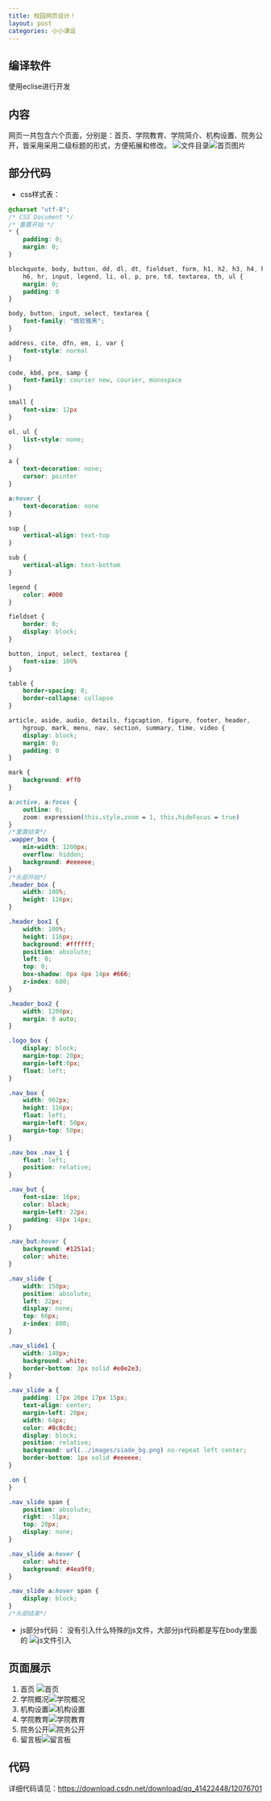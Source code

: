 ```yaml
---
title: 校园网页设计！
layout: post
categories: 小小课设
---
```


## 编译软件
使用eclise进行开发

## 内容

 网页一共包含六个页面，分别是：首页、学院教育、学院简介、机构设置、院务公开，皆采用采用二级标题的形式，方便拓展和修改。
![文件目录](https://img-blog.csdnimg.cn/20200103100902975.png?x-oss-process=image/watermark,type_ZmFuZ3poZW5naGVpdGk,shadow_10,text_aHR0cHM6Ly9ibG9nLmNzZG4ubmV0L3FxXzQxNDIyNDQ4,size_16,color_FFFFFF,t_70)![首页图片](https://img-blog.csdnimg.cn/20200103100912313.jpg?x-oss-process=image/watermark,type_ZmFuZ3poZW5naGVpdGk,shadow_10,text_aHR0cHM6Ly9ibG9nLmNzZG4ubmV0L3FxXzQxNDIyNDQ4,size_16,color_FFFFFF,t_70)

##  部分代码

- css样式表：

```css
@charset "utf-8";
/* CSS Document */
/* 重置开始 */
* {
	padding: 0;
	margin: 0;
}

blockquote, body, button, dd, dl, dt, fieldset, form, h1, h2, h3, h4, h5,
	h6, hr, input, legend, li, ol, p, pre, td, textarea, th, ul {
	margin: 0;
	padding: 0
}

body, button, input, select, textarea {
	font-family: "微软雅黑";
}

address, cite, dfn, em, i, var {
	font-style: normal
}

code, kbd, pre, samp {
	font-family: courier new, courier, monospace
}

small {
	font-size: 12px
}

ol, ul {
	list-style: none;
}

a {
	text-decoration: none;
	cursor: pointer
}

a:hover {
	text-decoration: none
}

sup {
	vertical-align: text-top
}

sub {
	vertical-align: text-bottom
}

legend {
	color: #000
}

fieldset {
	border: 0;
	display: block;
}

button, input, select, textarea {
	font-size: 100%
}

table {
	border-spacing: 0;
	border-collapse: collapse
}

article, aside, audio, details, figcaption, figure, footer, header,
	hgroup, mark, menu, nav, section, summary, time, video {
	display: block;
	margin: 0;
	padding: 0
}

mark {
	background: #ff0
}

a:active, a:focus {
	outline: 0;
	zoom: expression(this.style.zoom = 1, this.hideFocus = true)
}
/*重置结束*/
.wapper_box {
	min-width: 1200px;
	overflow: hidden;
	background: #eeeeee;
}
/*头部开始*/
.header_box {
	width: 100%;
	height: 116px;
}

.header_box1 {
	width: 100%;
	height: 116px;
	background: #ffffff;
	position: absolute;
	left: 0;
	top: 0;
	box-shadow: 0px 4px 14px #666;
	z-index: 600;
}

.header_box2 {
	width: 1200px;
	margin: 0 auto;
}

.logo_box {
	display: block;
	margin-top: 20px;
	margin-left:0px;
	float: left;
}

.nav_box {
	width: 902px;
	height: 116px;
	float: left;
	margin-left: 50px;
	margin-top: 50px;
}

.nav_box .nav_1 {
	float: left;
	position: relative;
}

.nav_but {
	font-size: 16px;
	color: black;
	margin-left: 22px;
	padding: 48px 14px;
}

.nav_but:hover {
	background: #1251a1;
	color: white;
}

.nav_slide {
	width: 150px;
	position: absolute;
	left: 22px;
	display: none;
	top: 66px;
	z-index: 800;
}

.nav_slide1 {
	width: 140px;
	background: white;
	border-bottom: 3px solid #e0e2e3;
}

.nav_slide a {
	padding: 17px 20px 17px 15px;
	text-align: center;
	margin-left: 20px;
	width: 64px;
	color: #8c8c8c;
	display: block;
	position: relative;
	background: url(../images/siade_bg.png) no-repeat left center;
	border-bottom: 1px solid #eeeeee;
}

.on {
}

.nav_slide span {
	position: absolute;
	right: -31px;
	top: 20px;
	display: none;
}

.nav_slide a:hover {
	color: white;
	background: #4ea9f0;
}

.nav_slide a:hover span {
	display: block;
}
/*头部结束*/
```
- js部分s代码：
没有引入什么特殊的js文件，大部分js代码都是写在body里面的
![js文件引入](https://img-blog.csdnimg.cn/20200103101844423.png)
## 页面展示

1. 首页
![首页](https://img-blog.csdnimg.cn/20200105223708214.png?x-oss-process=image/watermark,type_ZmFuZ3poZW5naGVpdGk,shadow_10,text_aHR0cHM6Ly9ibG9nLmNzZG4ubmV0L3FxXzQxNDIyNDQ4,size_16,color_FFFFFF,t_70)
2. 学院概况![学院概况](https://img-blog.csdnimg.cn/20200103105708920.png?x-oss-process=image/watermark,type_ZmFuZ3poZW5naGVpdGk,shadow_10,text_aHR0cHM6Ly9ibG9nLmNzZG4ubmV0L3FxXzQxNDIyNDQ4,size_16,color_FFFFFF,t_70)
3. 机构设置![机构设置](https://img-blog.csdnimg.cn/20200103105729928.png?x-oss-process=image/watermark,type_ZmFuZ3poZW5naGVpdGk,shadow_10,text_aHR0cHM6Ly9ibG9nLmNzZG4ubmV0L3FxXzQxNDIyNDQ4,size_16,color_FFFFFF,t_70)
4. 学院教育![学院教育](https://img-blog.csdnimg.cn/20200103105814867.png?x-oss-process=image/watermark,type_ZmFuZ3poZW5naGVpdGk,shadow_10,text_aHR0cHM6Ly9ibG9nLmNzZG4ubmV0L3FxXzQxNDIyNDQ4,size_16,color_FFFFFF,t_70)
5. 院务公开![院务公开](https://img-blog.csdnimg.cn/20200103105829747.png?x-oss-process=image/watermark,type_ZmFuZ3poZW5naGVpdGk,shadow_10,text_aHR0cHM6Ly9ibG9nLmNzZG4ubmV0L3FxXzQxNDIyNDQ4,size_16,color_FFFFFF,t_70)
6. 留言板![留言板](https://img-blog.csdnimg.cn/20200103105847581.png?x-oss-process=image/watermark,type_ZmFuZ3poZW5naGVpdGk,shadow_10,text_aHR0cHM6Ly9ibG9nLmNzZG4ubmV0L3FxXzQxNDIyNDQ4,size_16,color_FFFFFF,t_70)
##  代码
详细代码请见：https://download.csdn.net/download/qq_41422448/12076701

